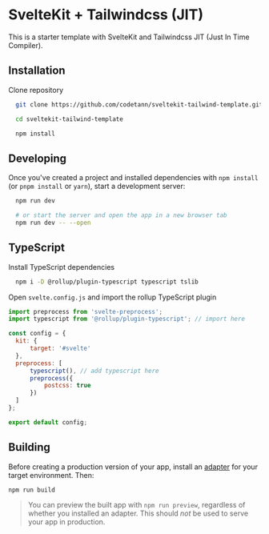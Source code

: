 
# SvelteKit + Tailwindcss (JIT)

This is a starter template with SvelteKit and Tailwindcss JIT (Just In Time Compiler).

## Installation

Clone repository

```bash
  git clone https://github.com/codetann/sveltekit-tailwind-template.git

  cd sveltekit-tailwind-template

  npm install
```

## Developing

Once you've created a project and installed dependencies with `npm install` (or `pnpm install` or `yarn`), start a development server:

```bash
  npm run dev

  # or start the server and open the app in a new browser tab
  npm run dev -- --open
```

## TypeScript

Install TypeScript dependencies

```bash
  npm i -D @rollup/plugin-typescript typescript tslib
```

Open `svelte.config.js` and import the rollup TypeScript plugin

```js
import preprocess from 'svelte-preprocess'; 
import typescript from '@rollup/plugin-typescript'; // import here

const config = {
  kit: {
	  target: '#svelte'
  },
  preprocess: [
	  typescript(), // add typescript here
	  preprocess({
		  postcss: true
	  })
  ]
};

export default config;
```


## Building

Before creating a production version of your app, install an [adapter](https://kit.svelte.dev/docs#adapters) for your target environment. Then:

```bash
npm run build
```

> You can preview the built app with `npm run preview`, regardless of whether you installed an adapter. This should _not_ be used to serve your app in production.
